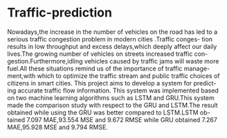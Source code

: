 # Traffic-prediction
Nowadays,the increase in the number of vehicles on the road has led
to a serious traffic congestion problem in modern cities .Traffic conges-
tion results in low throughput and excess delays,which deeply affect our
daily lives.The growing number of vehicles on streets increased traffic con-
gestion.Furthermore,idling vehicles caused by traffic jams will waste more
fuel.All these situations remind us of the importance of traffic manage-
ment,with which to optimize the traffic stream and public traffic choices of
citizens in smart cities. This project aims to develop a system for predict-
ing accurate traffic flow information. This system was implemented based
on two machine learning algorithms such as LSTM and GRU.This system
made the comparison study with respect to the GRU and LSTM.The result
obtained while using the GRU was better compared to LSTM.LSTM ob-
tained 7.097 MAE,93.554 MSE and 9.672 RMSE while GRU obtained 7.267
MAE,95.928 MSE and 9.794 RMSE.
